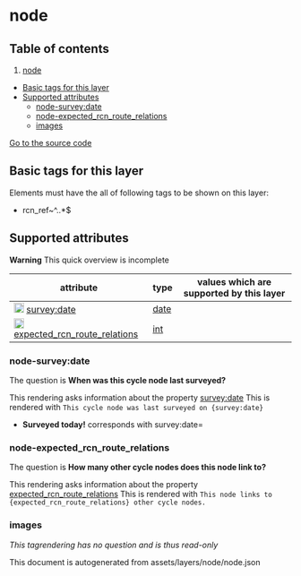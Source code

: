

 node 
======








## Table of contents

1. [node](#node)
  - [Basic tags for this layer](#basic-tags-for-this-layer)
  - [Supported attributes](#supported-attributes)
    + [node-survey:date](#node-surveydate)
    + [node-expected_rcn_route_relations](#node-expected_rcn_route_relations)
    + [images](#images)








[Go to the source code](../assets/layers/node/node.json)



 Basic tags for this layer 
---------------------------



Elements must have the all of following tags to be shown on this layer:



  - rcn_ref~^..*$




 Supported attributes 
----------------------



**Warning** This quick overview is incomplete



attribute | type | values which are supported by this layer
----------- | ------ | ------------------------------------------
[<img src='https://mapcomplete.osm.be/assets/svg/statistics.svg' height='18px'>](https://taginfo.openstreetmap.org/keys/survey:date#values) [survey:date](https://wiki.openstreetmap.org/wiki/Key:survey:date) | [date](../SpecialInputElements.md#date) | [](https://wiki.openstreetmap.org/wiki/Tag:survey:date%3D)
[<img src='https://mapcomplete.osm.be/assets/svg/statistics.svg' height='18px'>](https://taginfo.openstreetmap.org/keys/expected_rcn_route_relations#values) [expected_rcn_route_relations](https://wiki.openstreetmap.org/wiki/Key:expected_rcn_route_relations) | [int](../SpecialInputElements.md#int) | 




### node-survey:date 



The question is **When was this cycle node last surveyed?**

This rendering asks information about the property  [survey:date](https://wiki.openstreetmap.org/wiki/Key:survey:date) 
This is rendered with `This cycle node was last surveyed on {survey:date}`



  - **Surveyed today!** corresponds with survey:date=




### node-expected_rcn_route_relations 



The question is **How many other cycle nodes does this node link to?**

This rendering asks information about the property  [expected_rcn_route_relations](https://wiki.openstreetmap.org/wiki/Key:expected_rcn_route_relations) 
This is rendered with `This node links to {expected_rcn_route_relations} other cycle nodes.`



### images 



_This tagrendering has no question and is thus read-only_

 

This document is autogenerated from assets/layers/node/node.json